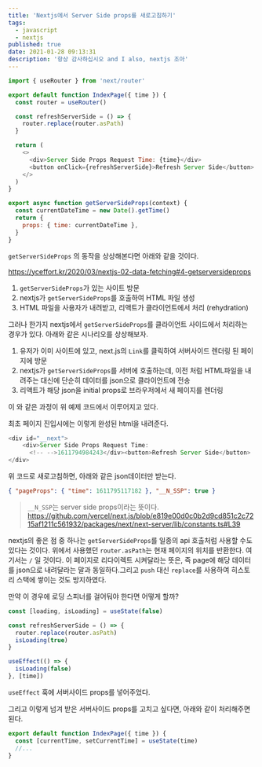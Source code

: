 ```yaml
---
title: 'Nextjs에서 Server Side props를 새로고침하기'
tags:
  - javascript
  - nextjs
published: true
date: 2021-01-28 09:13:31
description: '항상 감사하십시오 and I also, nextjs 조아'
---
```


```javascript
import { useRouter } from 'next/router'

export default function IndexPage({ time }) {
  const router = useRouter()

  const refreshServerSide = () => {
    router.replace(router.asPath)
  }

  return (
    <>
      <div>Server Side Props Request Time: {time}</div>
      <button onClick={refreshServerSide}>Refresh Server Side</button>
    </>
  )
}

export async function getServerSideProps(context) {
  const currentDateTime = new Date().getTime()
  return {
    props: { time: currentDateTime },
  }
}
```

`getServerSideProps` 의 동작을 상상해본다면 아래와 같을 것이다.

https://yceffort.kr/2020/03/nextjs-02-data-fetching#4-getserversideprops

1. `getServerSideProps`가 있는 사이트 방문
2. nextjs가 `getServerSideProps`를 호출하여 HTML 파일 생성
3. HTML 파일을 사용자가 내려받고, 리액트가 클라이언트에서 처리 (rehydration)

그러나 한가지 nextjs에서 `getServerSideProps`를 클라이언트 사이드에서 처리하는 경우가 있다. 아래와 같은 시나리오를 상상해보자.

1. 유저가 이미 사이트에 있고, next.js의 `Link`를 클릭하여 서버사이드 렌더링 된 페이지에 방문
2. nextjs가 `getServerSideProps`를 서버에 호출하는데, 이전 처럼 HTML파일을 내려주는 대신에 단순히 데이터를 json으로 클라이언트에 전송
3. 리액트가 해당 json을 initial props로 브라우저에서 새 페이지를 렌더링

이 와 같은 과정이 위 예제 코드에서 이루어지고 있다.

최초 페이지 진입시에는 이렇게 완성된 html을 내려준다.

```javascript
<div id="__next">
    <div>Server Side Props Request Time:
      <!-- -->1611794984243</div><button>Refresh Server Side</button>
</div>
```

위 코드로 새로고침하면, 아래와 같은 json데이터만 받는다.

```json
{ "pageProps": { "time": 1611795117182 }, "__N_SSP": true }
```

> `__N_SSP`는 server side props이라는 뜻이다. https://github.com/vercel/next.js/blob/e819e00d0c0b2d9cd851c2c7215af1211c561932/packages/next/next-server/lib/constants.ts#L39

nextjs의 좋은 점 중 하나는 `getServerSideProps`를 일종의 api 호출처럼 사용할 수도 있다는 것이다. 위에서 사용했던 `router.asPath`는 현재 페이지의 위치를 반환한다. 여기서는 `/` 일 것이다. 이 페이지로 리다이렉트 시켜달라는 뜻은, 즉 page에 해당 데이터를 json으로 내려달라는 말과 동일하다.그리고 `push` 대신 `replace`를 사용하여 히스토리 스택에 쌓이는 것도 방지하였다.

만약 이 경우에 로딩 스피너를 걸어둬야 한다면 어떻게 할까?

```javascript
const [loading, isLoading] = useState(false)

const refreshServerSide = () => {
  router.replace(router.asPath)
  isLoading(true)
}

useEffect(() => {
  isLoading(false)
}, [time])
```

`useEffect` 훅에 서버사이드 props를 넣어주었다.

그리고 이렇게 넘겨 받은 서버사이드 props를 고치고 싶다면, 아래와 같이 처리해주면 된다.

```javascript
export default function IndexPage({ time }) {
  const [currentTime, setCurrentTime] = useState(time)
  //...
}
```
